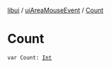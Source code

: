 [libui](../index.md) / [uiAreaMouseEvent](index.md) / [Count](./-count.md)

# Count

`var Count: `[`Int`](https://kotlinlang.org/api/latest/jvm/stdlib/kotlin/-int/index.html)